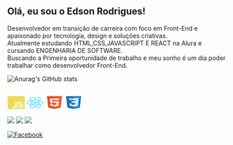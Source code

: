 ## Olá, eu sou o Edson Rodrigues!
Desenvolvedor em transição de carreira com foco em Front-End e apaixonado por tecnologia, design e soluções criativas.<br>
Atualmente estudando HTML,CSS,JAVASCRIPT E REACT na Alura e cursando ENGENHARIA DE SOFTWARE.<br>
Buscando a Primeira oportunidade de trabalho e meu sonho é um dia poder trabalhar como desenvolvedor Front-End.


![Anurag's GitHub stats](https://github-readme-stats.vercel.app/api?username=edson-rgs&show_icons=false&theme=dracula)

<div style="display: inline_block"><br>
  <img align="center" alt="Rafa-Js" height="30" width="40" src="https://raw.githubusercontent.com/devicons/devicon/master/icons/javascript/javascript-plain.svg">
 
  <img align="center" alt="edson-React" height="30" width="40" src="https://raw.githubusercontent.com/devicons/devicon/master/icons/react/react-original.svg">
  <img align="center" alt="edson-HTML" height="30" width="40" src="https://raw.githubusercontent.com/devicons/devicon/master/icons/html5/html5-original.svg">
  <img align="center" alt="edson-CSS" height="30" width="40" src="https://raw.githubusercontent.com/devicons/devicon/master/icons/css3/css3-original.svg">
  
</div>
<br>
<div style= "display: inline_block><br>
  <a href="https://instagram.com/edsonrodrigues111" target="_blank"><img src="https://img.shields.io/badge/-Instagram-%23E4405F?style=for-the-badge&logo=instagram&logoColor=white" target="_blank"></a>
 	<a href="https://www.twitch.tv/rafaballerinii" target="_blank"><img src="https://img.shields.io/badge/Twitch-9146FF?style=for-the-badge&logo=twitch&logoColor=white" target="_blank"></a>
 <a href="https://discord.com/channels/@me" target="_blank"><img src="https://img.shields.io/badge/Discord-7289DA?style=for-the-badge&logo=discord&logoColor=white" target="_blank"></a> 
  

[![Facebook](https://img.shields.io/badge/Facebook-1877F2?style=for-the-badge&logo=facebook&logoColor=white)](https://www.facebook.com/edson.rodrigues.9404)
</div>
  
